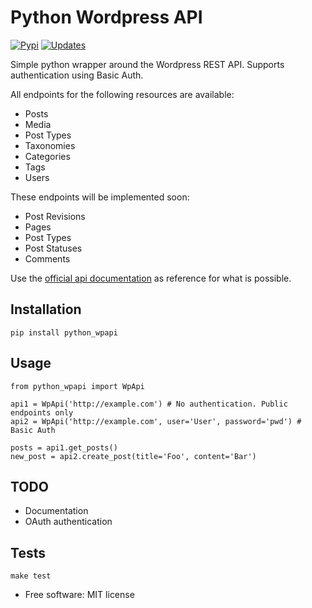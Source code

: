 # Python Wordpress API

[![Pypi][pypi-image]][pypi-url]
[![Updates][pyup-image]][pyup-url]


Simple python wrapper around the Wordpress REST API. Supports authentication using Basic Auth.

All endpoints for the following resources are available:

* Posts
* Media
* Post Types
* Taxonomies
* Categories
* Tags
* Users

These endpoints will be implemented soon:

* Post Revisions
* Pages
* Post Types
* Post Statuses
* Comments

Use the [official api documentation](http://v2.wp-api.org/reference) as reference for what is possible.

## Installation

```
pip install python_wpapi
```

## Usage

```
from python_wpapi import WpApi

api1 = WpApi('http://example.com') # No authentication. Public endpoints only
api2 = WpApi('http://example.com', user='User', password='pwd') # Basic Auth

posts = api1.get_posts()
new_post = api2.create_post(title='Foo', content='Bar')
```

## TODO

* Documentation
* OAuth authentication

## Tests

```
make test
```

* Free software: MIT license

[pypi-image]: https://img.shields.io/pypi/v/python_wpapi.svg 
[pypi-url]: https://pypi.python.org/pypi/python_wpapi
[pyup-image]: https://pyup.io/repos/github/Lobosque/python_wpapi/shield.svg 
[pyup-url]: https://pyup.io/repos/github/Lobosque/python_wpapi/ 
